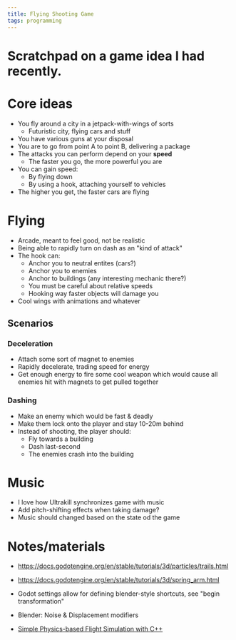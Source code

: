 ```yaml
---
title: Flying Shooting Game
tags: programming
---
```


# Scratchpad on a game idea I had recently.

# Core ideas

- You fly around a city in a jetpack-with-wings of sorts
  - Futuristic city, flying cars and stuff
- You have various guns at your disposal
- You are to go from point A to point B, delivering a package
- The attacks you can perform depend on your **speed**
  - The faster you go, the more powerful you are
- You can gain speed:
  - By flying down
  - By using a hook, attaching yourself to vehicles
- The higher you get, the faster cars are flying

# Flying

- Arcade, meant to feel good, not be realistic
- Being able to rapidly turn on dash as an "kind of attack"
- The hook can:
  - Anchor you to neutral entites (cars?)
  - Anchor you to enemies
  - Anchor to buildings (any interesting mechanic there?)
  - You must be careful about relative speeds
  - Hooking way faster objects will damage you
- Cool wings with animations and whatever

## Scenarios

### Deceleration

- Attach some sort of magnet to enemies
- Rapidly decelerate, trading speed for energy
- Get enough energy to fire some cool weapon which would cause all enemies hit with magnets to get pulled together

### Dashing

- Make an enemy which would be fast & deadly
- Make them lock onto the player and stay 10-20m behind
- Instead of shooting, the player should:
  - Fly towards a building
  - Dash last-second
  - The enemies crash into the building

# Music

- I love how Ultrakill synchronizes game with music
- Add pitch-shifting effects when taking damage?
- Music should changed based on the state od the game

# Notes/materials

- https://docs.godotengine.org/en/stable/tutorials/3d/particles/trails.html
- https://docs.godotengine.org/en/stable/tutorials/3d/spring_arm.html
- Godot settings allow for defining blender-style shortcuts, see "begin transformation"
- Blender: Noise & Displacement modifiers

- [Simple Physics-based Flight Simulation with C++](https://www.jakobmaier.at/posts/flight-simulation/)
